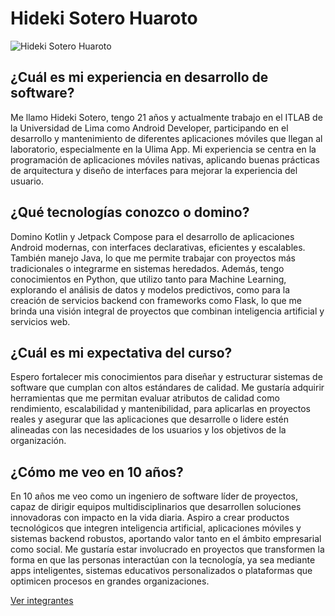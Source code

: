 # Hideki Sotero Huaroto

![Hideki Sotero Huaroto](https://media.licdn.com/dms/image/v2/D4D03AQHq-f3aN2lu0A/profile-displayphoto-shrink_800_800/profile-displayphoto-shrink_800_800/0/1682193960373?e=1763596800&v=beta&t=zhtogu8Ur6WXAeDv9o6Jtgwv7nG7SlOkTyMbk7IhkYk)

## ¿Cuál es mi experiencia en desarrollo de software?
Me llamo Hideki Sotero, tengo 21 años y actualmente trabajo en el ITLAB de la Universidad de Lima como Android Developer, participando en el desarrollo y mantenimiento de diferentes aplicaciones móviles que llegan al laboratorio, especialmente en la Ulima App. Mi experiencia se centra en la programación de aplicaciones móviles nativas, aplicando buenas prácticas de arquitectura y diseño de interfaces para mejorar la experiencia del usuario.

## ¿Qué tecnologías conozco o domino?
Domino Kotlin y Jetpack Compose para el desarrollo de aplicaciones Android modernas, con interfaces declarativas, eficientes y escalables. También manejo Java, lo que me permite trabajar con proyectos más tradicionales o integrarme en sistemas heredados. Además, tengo conocimientos en Python, que utilizo tanto para Machine Learning, explorando el análisis de datos y modelos predictivos, como para la creación de servicios backend con frameworks como Flask, lo que me brinda una visión integral de proyectos que combinan inteligencia artificial y servicios web.

## ¿Cuál es mi expectativa del curso?
Espero fortalecer mis conocimientos para diseñar y estructurar sistemas de software que cumplan con altos estándares de calidad. Me gustaría adquirir herramientas que me permitan evaluar atributos de calidad como rendimiento, escalabilidad y mantenibilidad, para aplicarlas en proyectos reales y asegurar que las aplicaciones que desarrolle o lidere estén alineadas con las necesidades de los usuarios y los objetivos de la organización.

## ¿Cómo me veo en 10 años?
En 10 años me veo como un ingeniero de software líder de proyectos, capaz de dirigir equipos multidisciplinarios que desarrollen soluciones innovadoras con impacto en la vida diaria. Aspiro a crear productos tecnológicos que integren inteligencia artificial, aplicaciones móviles y sistemas backend robustos, aportando valor tanto en el ámbito empresarial como social. Me gustaría estar involucrado en proyectos que transformen la forma en que las personas interactúan con la tecnología, ya sea mediante apps inteligentes, sistemas educativos personalizados o plataformas que optimicen procesos en grandes organizaciones.

[Ver integrantes](../0.md)